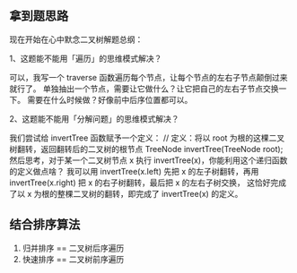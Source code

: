 ## 拿到题思路
 现在开始在心中默念二叉树解题总纲：
 <p>
 1、这题能不能用「遍历」的思维模式解决？

 可以，我写一个 traverse 函数遍历每个节点，让每个节点的左右子节点颠倒过来就行了。
 单独抽出一个节点，需要让它做什么？让它把自己的左右子节点交换一下。
 需要在什么时候做？好像前中后序位置都可以。
 <p>
 2、这题能不能用「分解问题」的思维模式解决？

 我们尝试给 invertTree 函数赋予一个定义：
 // 定义：将以 root 为根的这棵二叉树翻转，返回翻转后的二叉树的根节点
 TreeNode invertTree(TreeNode root);
 然后思考，对于某一个二叉树节点 x 执行 invertTree(x)，你能利用这个递归函数的定义做点啥？
 我可以用 invertTree(x.left) 先把 x 的左子树翻转，再用 invertTree(x.right) 把 x 的右子树翻转，最后把 x 的左右子树交换，
 这恰好完成了以 x 为根的整棵二叉树的翻转，即完成了 invertTree(x) 的定义。

## 结合排序算法

1. 归并排序 == 二叉树后序遍历
2. 快速排序 == 二叉树前序遍历